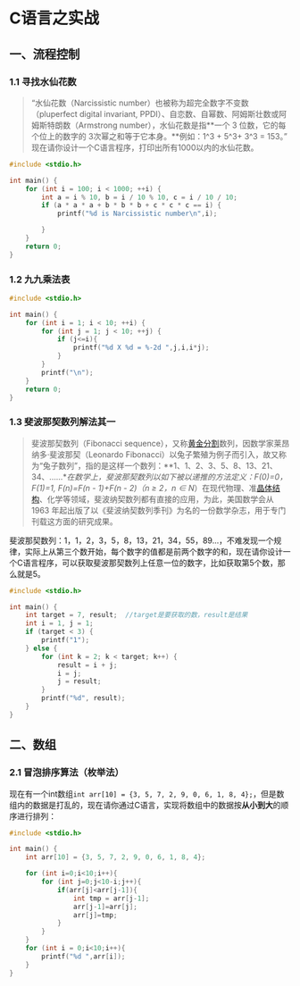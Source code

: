 # C语言之实战

## 一、流程控制

### 1.1 寻找水仙花数

> “水仙花数（Narcissistic number）也被称为超完全数字不变数（pluperfect digital invariant, PPDI）、自恋数、自幂数、阿姆斯壮数或阿姆斯特朗数（Armstrong number），水仙花数是指**一个 3 位数，它的每个位上的数字的 3次幂之和等于它本身。**例如：1^3 + 5^3+ 3^3 = 153。”
现在请你设计一个C语言程序，打印出所有1000以内的水仙花数。
```c
#include <stdio.h>

int main() {
    for (int i = 100; i < 1000; ++i) {
        int a = i % 10, b = i / 10 % 10, c = i / 10 / 10;
        if (a * a * a + b * b * b + c * c * c == i) {
            printf("%d is Narcissistic number\n",i);

        }
    }
    return 0;
}

```

### 1.2 九九乘法表

```c
#include <stdio.h>

int main() {
    for (int i = 1; i < 10; ++i) {
        for (int j = 1; j < 10; ++j) {
            if (j<=i){
                printf("%d X %d = %-2d ",j,i,i*j);
            }
        }
        printf("\n");
    }
    return 0;
}

```

### 1.3 斐波那契数列解法其一

> 斐波那契数列（Fibonacci sequence），又称[黄金分割](https://baike.baidu.com/item/黄金分割/115896)数列，因数学家莱昂纳多·斐波那契（Leonardo Fibonacci）以兔子繁殖为例子而引入，故又称为“兔子数列”，指的是这样一个数列：**1、1、2、3、5、8、13、21、34、……**在数学上，斐波那契数列以如下被以递推的方法定义：*F*(0)=0，*F*(1)=1, *F*(n)=*F*(n - 1)+*F*(n - 2)（*n* ≥ 2，*n* ∈ N*）在现代物理、准[晶体结构](https://baike.baidu.com/item/晶体结构/10401467)、化学等领域，斐波纳契数列都有直接的应用，为此，美国数学会从 1963 年起出版了以《斐波纳契数列季刊》为名的一份数学杂志，用于专门刊载这方面的研究成果。

斐波那契数列：1，1，2，3，5，8，13，21，34，55，89...，不难发现一个规律，实际上从第三个数开始，每个数字的值都是前两个数字的和，现在请你设计一个C语言程序，可以获取斐波那契数列上任意一位的数字，比如获取第5个数，那么就是5。

```c
#include <stdio.h>

int main() {
    int target = 7, result;  //target是要获取的数，result是结果
    int i = 1, j = 1;
    if (target < 3) {
        printf("1");
    } else {
        for (int k = 2; k < target; k++) {
            result = i + j;
            i = j;
            j = result;
        }
        printf("%d", result);
    }
}

```

## 二、数组

### 2.1 冒泡排序算法（枚举法）

现在有一个int数组```int arr[10] = {3, 5, 7, 2, 9, 0, 6, 1, 8, 4};```，但是数组内的数据是打乱的，现在请你通过C语言，实现将数组中的数据按**从小到大**的顺序进行排列：

```c
#include <stdio.h>

int main() {
    int arr[10] = {3, 5, 7, 2, 9, 0, 6, 1, 8, 4};

    for (int i=0;i<10;i++){
        for (int j=0;j<10-i;j++){
            if(arr[j]<arr[j-1]){
                int tmp = arr[j-1];
                arr[j-1]=arr[j];
                arr[j]=tmp;
            }
        }
    }
    for (int i = 0;i<10;i++){
        printf("%d ",arr[i]);
    }
}

```

